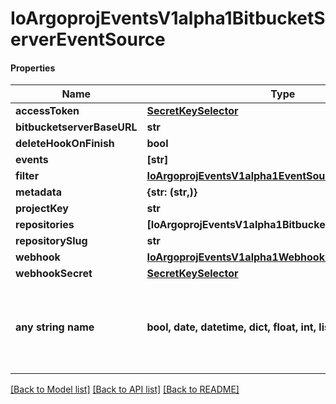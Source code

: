 # IoArgoprojEventsV1alpha1BitbucketServerEventSource

#### Properties
Name | Type | Description | Notes
------------ | ------------- | ------------- | -------------
**accessToken** | [**SecretKeySelector**](SecretKeySelector.md) |  | [optional] 
**bitbucketserverBaseURL** | **str** |  | [optional] 
**deleteHookOnFinish** | **bool** |  | [optional] 
**events** | **[str]** |  | [optional] 
**filter** | [**IoArgoprojEventsV1alpha1EventSourceFilter**](IoArgoprojEventsV1alpha1EventSourceFilter.md) |  | [optional] 
**metadata** | **{str: (str,)}** |  | [optional] 
**projectKey** | **str** |  | [optional] 
**repositories** | **[IoArgoprojEventsV1alpha1BitbucketServerRepository]** |  | [optional] 
**repositorySlug** | **str** |  | [optional] 
**webhook** | [**IoArgoprojEventsV1alpha1WebhookContext**](IoArgoprojEventsV1alpha1WebhookContext.md) |  | [optional] 
**webhookSecret** | [**SecretKeySelector**](SecretKeySelector.md) |  | [optional] 
**any string name** | **bool, date, datetime, dict, float, int, list, str, none_type** | any string name can be used but the value must be the correct type | [optional]

[[Back to Model list]](../README.md#documentation-for-models) [[Back to API list]](../README.md#documentation-for-api-endpoints) [[Back to README]](../README.md)

